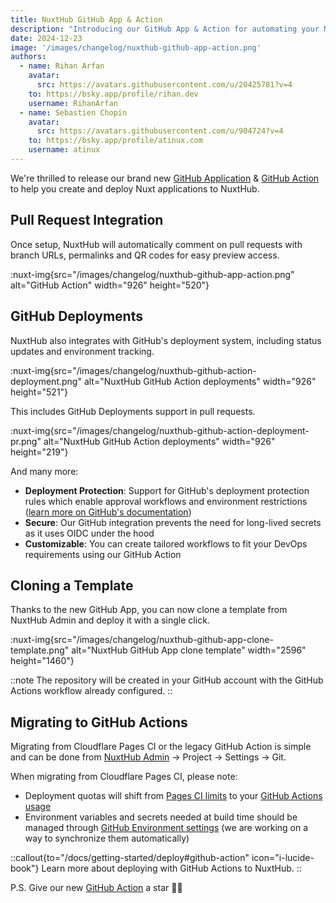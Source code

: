 ```yaml
---
title: NuxtHub GitHub App & Action
description: "Introducing our GitHub App & Action for automating your Nuxt deployments with GitHub as well as a new project creation flow."
date: 2024-12-23
image: '/images/changelog/nuxthub-github-app-action.png'
authors:
  - name: Rihan Arfan
    avatar:
      src: https://avatars.githubusercontent.com/u/20425781?v=4
    to: https://bsky.app/profile/rihan.dev
    username: RihanArfan
  - name: Sebastien Chopin
    avatar: 
      src: https://avatars.githubusercontent.com/u/904724?v=4
    to: https://bsky.app/profile/atinux.com
    username: atinux
---
```


We're thrilled to release our brand new [GitHub Application](https://github.com/apps/nuxthub-admin) & [GitHub Action](https://github.com/marketplace/actions/deploy-to-nuxthub) to help you create and deploy Nuxt applications to NuxtHub.


## Pull Request Integration

Once setup, NuxtHub will automatically comment on pull requests with branch URLs, permalinks and QR codes for easy preview access.

:nuxt-img{src="/images/changelog/nuxthub-github-app-action.png" alt="GitHub Action" width="926" height="520"}

## GitHub Deployments

NuxtHub also integrates with GitHub's deployment system, including status updates and environment tracking.

:nuxt-img{src="/images/changelog/nuxthub-github-action-deployment.png" alt="NuxtHub GitHub Action deployments" width="926" height="521"}

This includes GitHub Deployments support in pull requests.

:nuxt-img{src="/images/changelog/nuxthub-github-action-deployment-pr.png" alt="NuxtHub GitHub Action deployments" width="926" height="219"}

And many more:
- **Deployment Protection**: Support for GitHub's deployment protection rules which enable approval workflows and environment restrictions ([learn more on GitHub's documentation](https://docs.github.com/en/actions/managing-workflow-runs-and-deployments/managing-deployments/managing-environments-for-deployment#deployment-protection-rules))
- **Secure**: Our GitHub integration prevents the need for long-lived secrets as it uses OIDC under the hood
- **Customizable**: You can create tailored workflows to fit your DevOps requirements using our GitHub Action

## Cloning a Template

Thanks to the new GitHub App, you can now clone a template from NuxtHub Admin and deploy it with a single click.

:nuxt-img{src="/images/changelog/nuxthub-github-app-clone-template.png" alt="NuxtHub GitHub App clone template" width="2596" height="1460"}

::note
The repository will be created in your GitHub account with the GitHub Actions workflow already configured.
::

## Migrating to GitHub Actions

Migrating from Cloudflare Pages CI or the legacy GitHub Action is simple and can be done from [NuxtHub Admin](https://admin.hub.nuxt.com/) → Project → Settings → Git.

<!-- img of migration alert -->

When migrating from Cloudflare Pages CI, please note:

- Deployment quotas will shift from [Pages CI limits](https://developers.cloudflare.com/pages/platform/limits/#builds) to your [GitHub Actions usage](https://docs.github.com/en/billing/managing-billing-for-your-products/managing-billing-for-github-actions/about-billing-for-github-actions#included-storage-and-minutes)
- Environment variables and secrets needed at build time should be managed through [GitHub Environment settings](https://docs.github.com/en/actions/writing-workflows/choosing-what-your-workflow-does/store-information-in-variables#creating-configuration-variables-for-an-environment) (we are working on a way to synchronize them automatically)

::callout{to="/docs/getting-started/deploy#github-action" icon="i-lucide-book"}
Learn more about deploying with GitHub Actions to NuxtHub.
::

P.S. Give our new [GitHub Action](https://github.com/nuxt-hub/action) a star 🌟💚 
